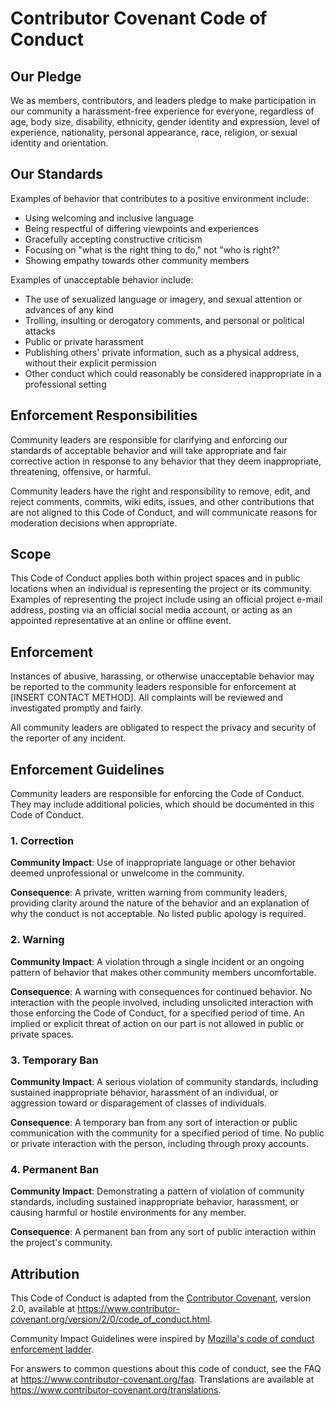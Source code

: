 # Contributor Covenant Code of Conduct

## Our Pledge

We as members, contributors, and leaders pledge to make participation in our
community a harassment-free experience for everyone, regardless of age, body
size, disability, ethnicity, gender identity and expression, level of experience,
nationality, personal appearance, race, religion, or sexual identity
and orientation.

## Our Standards

Examples of behavior that contributes to a positive environment include:

* Using welcoming and inclusive language
* Being respectful of differing viewpoints and experiences
* Gracefully accepting constructive criticism
* Focusing on "what is the right thing to do," not "who is right?"
* Showing empathy towards other community members

Examples of unacceptable behavior include:

* The use of sexualized language or imagery, and sexual attention or
  advances of any kind
* Trolling, insulting or derogatory comments, and personal or political attacks
* Public or private harassment
* Publishing others' private information, such as a physical address, without
  their explicit permission
* Other conduct which could reasonably be considered inappropriate in a
  professional setting

## Enforcement Responsibilities

Community leaders are responsible for clarifying and enforcing our standards of
acceptable behavior and will take appropriate and fair corrective action in
response to any behavior that they deem inappropriate, threatening, offensive,
or harmful.

Community leaders have the right and responsibility to remove, edit, and reject
comments, commits, wiki edits, issues, and other contributions that are not
aligned to this Code of Conduct, and will communicate reasons for moderation
decisions when appropriate.

## Scope

This Code of Conduct applies both within project spaces and in public locations
when an individual is representing the project or its community. Examples of
representing the project include using an official project e-mail address,
posting via an official social media account, or acting as an appointed
representative at an online or offline event.

## Enforcement

Instances of abusive, harassing, or otherwise unacceptable behavior may be
reported to the community leaders responsible for enforcement at
[INSERT CONTACT METHOD]. All complaints will be reviewed and investigated
promptly and fairly.

All community leaders are obligated to respect the privacy and security of the
reporter of any incident.

## Enforcement Guidelines

Community leaders are responsible for enforcing the Code of Conduct. They may
include additional policies, which should be documented in this Code of Conduct.

### 1. Correction
**Community Impact**: Use of inappropriate language or other behavior deemed
unprofessional or unwelcome in the community.

**Consequence**: A private, written warning from community leaders, providing
clarity around the nature of the behavior and an explanation of why the
conduct is not acceptable. No listed public apology is required.

### 2. Warning
**Community Impact**: A violation through a single incident or an ongoing
pattern of behavior that makes other community members uncomfortable.

**Consequence**: A warning with consequences for continued behavior. No
interaction with the people involved, including unsolicited interaction with
those enforcing the Code of Conduct, for a specified period of time. An
implied or explicit threat of action on our part is not allowed in public or
private spaces.

### 3. Temporary Ban
**Community Impact**: A serious violation of community standards, including
sustained inappropriate behavior, harassment of an individual, or aggression
toward or disparagement of classes of individuals.

**Consequence**: A temporary ban from any sort of interaction or public
communication with the community for a specified period of time. No public or
private interaction with the person, including through proxy accounts.

### 4. Permanent Ban
**Community Impact**: Demonstrating a pattern of violation of community
standards, including sustained inappropriate behavior, harassment, or causing
harmful or hostile environments for any member.

**Consequence**: A permanent ban from any sort of public interaction within
the project's community.

## Attribution

This Code of Conduct is adapted from the [Contributor Covenant][homepage],
version 2.0, available at
https://www.contributor-covenant.org/version/2/0/code_of_conduct.html.

Community Impact Guidelines were inspired by [Mozilla's code of conduct
enforcement ladder](https://github.com/mozilla/diversity).

[homepage]: https://www.contributor-covenant.org

For answers to common questions about this code of conduct, see the FAQ at
https://www.contributor-covenant.org/faq. Translations are available at
https://www.contributor-covenant.org/translations.